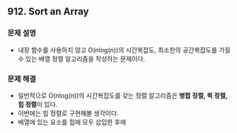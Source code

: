 ## 912. Sort an Array
### 문제 설명
- 내장 함수를 사용하지 않고 O(nlog(n))의 시간복잡도, 최소한의 공간복잡도를 가질 수 있는 배열 정렬 알고리즘을 작성하는 문제이다.
### 문제 해결
- 일반적으로 O(nlog(n))의 시간복잡도를 갖는 정렬 알고리즘은 **병합 정렬, 퀵 정렬, 힙 정렬**이 있다.
- 이번에는 힙 정렬로 구현해볼 생각이다.
- 배열에 있는 요소를 힙에 모두 삽입한 후에
​